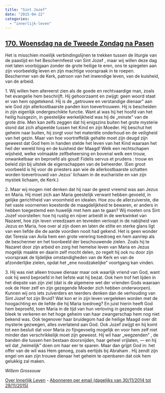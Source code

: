 ```yaml
---
title: "Sint Jozef"
date: "2015-04-22"
categories: 
  - "innerlijk-leven"
---
```


## [170\. Woensdag na de Tweede Zondag na Pasen](http://ift.tt/1zIO8lw)

Het is misschien moeilijk verbindingslijnen te trekken tussen de liturgie van de paastijd en het Beschermfeest van Sint Jozef , maar wij willen deze dag niet laten voorbijgaan zonder de grote heilige te eren, ons te spiegelen aan zijn voorbeeldig leven en zijn machtige voorspraak in te roepen. Beschermer van de Kerk, patroon van het inwendige leven, van de kuisheid, van de arbeid.

1\. Wij willen hem allereerst zien als de goede en rechtvaardige man, zoals het evangelie hem beschrijft. Hij gehoorzaamt en zwijgt: geen woord staat er van hem opgetekend. Hij is de „getrouwe en verstandige dienaar” aan wie God zijn allerkostbaarste panden kon toevertrouwen. Hij is bescheiden in zijn eigenlijk ondergeschikte functie. Want al was hij het hoofd van het heilig huisgezin, in geestelijke werkelijkheid was hij de „minste” van de grote drie. Men kan zelfs zeggen dat hij enigszins buiten het grote mysterie stond dat zich afspeelde tussen het Kind en zijn Moeder. Hij beschut het geheim naar buiten, hij zorgt voor het materiële onderhoud en de veiligheid van het gezin. Maar van hoe voortreffelijk gehalte moet zijn deugd zijn geweest dat God hem in handen stelde het leven van het Kind waaraan het heil der wereld hing en de kuisheid der Maagd! Welk een rechtschapen wijsheid, welke volmaakte zelfbeheersing en bovenal welk een trouw, onwankelbaar en beproefd als goud! Fidelis servus et prudens : trouw en beleid zijn bij uitstek de eigenschappen van de beheerder. (Een groot voorbeeld is hij voor de priesters aan wie de allerkostbaarste schatten worden toevertrouwd van Jezus' lichaam in de eucharistie en van zijn mystiek lichaam, de Kerk.)

2\. Maar wij mogen niet denken dat hij naar de geest vreemd was aan Jezus en Maria. Hij moet zich aan Maria geestelijk verwant hebben gevoeld, in gelijke gerichtheid van vroomheid en idealen. Hoe zou de allerzuiverste, die het vaste voornemen koesterde de maagdelijkheid te bewaren, er anders in hebben toegestemd een huwelijk met hem aan te gaan? Wij moeten ons Sint Jozef voorstellen: hoe hij rustig en nijver arbeidt in de werkwinkel van Nazaret, hoe zijn leven vreedzaam en tevreden verloopt in de nabijheid van Jezus en Maria, hoe over al zijn doen en laten de stilte en sterke glans ligt van een liefde die de aarde voordien nooit had gekend. Het is geen wonder dat Teresia van Avila hem een grote verering toedroeg en hem aanriep als de beschermer en het toonbeeld der beschouwende zielen. Zoals hij te Nazaret door zijn arbeid en zorg het hemelse leven van Maria en Jezus mogelijk maakte en daarin zelf mocht delen, zo regelt hij ook nu door zijn voorspraak de tijdelijke omstandigheden van de Kerk en van de afzonderlijke zielen, opdat het „ene noodzakelijke” voortgang kan vinden.

3\. Hij was niet alleen trouwe dienaar maar ook waarlijk vriend van God, want ook hij werd beproefd in het liefste wat hij bezat. Ook hem trof het lijden in het diepste van zijn ziel (dat is de algemene wet der vrienden Gods waaraan ook de Heer zelf en zijn gezegende Moeder zich hebben onderworpen). Kunnen wij ons iets zuiverders en teerders denken dan de verhouding van Sint Jozef tot zijn Bruid? Wat kon er in zijn leven vergeleken worden met de hoogachting en de liefde die hij Maria toedroeg? En juist hierin heeft God hem beproefd, toen Maria in de tijd van hun verloving in gezegende staat bleek te verkeren en het hoge geheim van haar zwangerschap hem nog niet bekend was. Ook tegenover haar bruidegom had de heilige Maagd over dit mysterie gezwegen, alles overlatend aan God. Ook Jozef zwijgt en hij komt tot een besluit dat voor Maria zo fijngevoelig mogelijk en voor hem zelf niet minder dan verschrikkelijk moet zijn geweest. Hij wil haar „wegzenden” , de banden die tussen hen bestaan doorsnijden, haar geheel vrijlaten, — en hij wil dat „heimelijk” doen om haar eer te sparen. Maar dan grijpt God in: het offer van de wil was Hem genoeg, zoals eertijds bij Abraham . Hij zendt zijn engel om aan zijn trouwe dienaar het geheim te openbaren dat ook hem gelukkig zal maken.

_Willem Grossouw_

[Over Innerlijk Leven](http://ift.tt/1y6X5mY) - [Abonneren per email (dagelijks van 30/11/2014 tot 29/11/2015)](http://eepurl.com/9P3DT)
